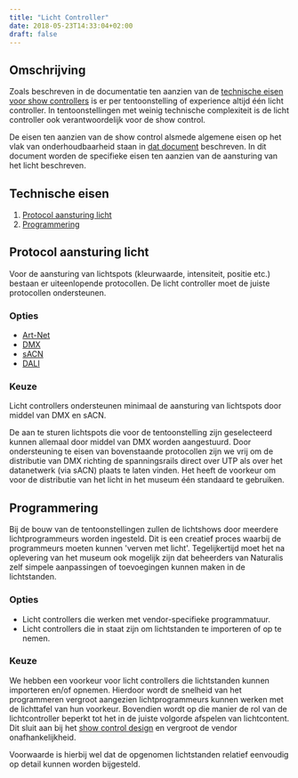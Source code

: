 ```yaml
---
title: "Licht Controller"
date: 2018-05-23T14:33:04+02:00
draft: false
---
```


## Omschrijving

Zoals beschreven in de documentatie ten aanzien van de [technische eisen voor
show controllers](show-controller.md) is er per tentoonstelling of experience
altijd één licht controller. In tentoonstellingen met weinig technische
complexiteit is de licht controller ook verantwoordelijk voor de show control.

De eisen ten aanzien van de show control alsmede algemene eisen op het vlak van
onderhoudbaarheid staan in [dat document](show-controller.md) beschreven. In dit
document worden de specifieke eisen ten aanzien van de aansturing van het licht
beschreven.

## Technische eisen

1. [Protocol aansturing licht](#protocol-aansturing-licht)
1. [Programmering](#programmering)

## Protocol aansturing licht

Voor de aansturing van lichtspots (kleurwaarde, intensiteit, positie etc.)
bestaan er uiteenlopende protocollen. De licht controller moet de juiste
protocollen ondersteunen.

### Opties

* [Art-Net](https://en.wikipedia.org/wiki/Art-Net)
* [DMX](https://en.wikipedia.org/wiki/DMX512)
* [sACN](https://en.wikipedia.org/wiki/Architecture_for_Control_Networks)
* [DALI](https://en.wikipedia.org/wiki/Digital_Addressable_Lighting_Interface)

### Keuze

Licht controllers ondersteunen minimaal de aansturing van lichtspots door middel
van DMX en sACN.

De aan te sturen lichtspots die voor de tentoonstelling zijn geselecteerd kunnen
allemaal door middel van DMX worden aangestuurd. Door ondersteuning te eisen van
bovenstaande protocollen zijn we vrij om de distributie van DMX richting de
spanningsrails direct over UTP als over het datanetwerk (via sACN) plaats te
laten vinden. Het heeft de voorkeur om voor de distributie van het licht in het
museum één standaard te gebruiken.

## Programmering

Bij de bouw van de tentoonstellingen zullen de lichtshows door meerdere
lichtprogrammeurs worden ingesteld. Dit is een creatief proces waarbij de
programmeurs moeten kunnen 'verven met licht'. Tegelijkertijd moet het na
oplevering van het museum ook mogelijk zijn dat beheerders van Naturalis zelf
simpele aanpassingen of toevoegingen kunnen maken in de lichtstanden.

### Opties

* Licht controllers die werken met vendor-specifieke programmatuur.
* Licht controllers die in staat zijn om lichtstanden te importeren of op te
  nemen.

### Keuze

We hebben een voorkeur voor licht controllers die lichtstanden kunnen importeren
en/of opnemen. Hierdoor wordt de snelheid van het programmeren vergroot
aangezien lichtprogrammeurs kunnen werken met de lichttafel van hun voorkeur.
Bovendien wordt op die manier de rol van de lichtcontroller beperkt tot het in
de juiste volgorde afspelen van lichtcontent. Dit sluit aan bij het [show
control design](../design/showcontrol.md) en vergroot de vendor
onafhankelijkheid.

Voorwaarde is hierbij wel dat de opgenomen lichtstanden relatief eenvoudig op
detail kunnen worden bijgesteld.
